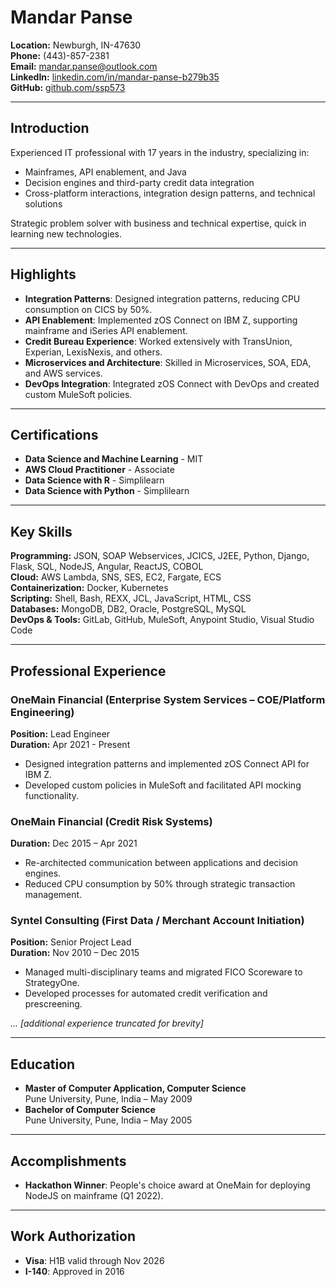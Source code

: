 # Mandar Panse

**Location:** Newburgh, IN-47630  
**Phone:** (443)-857-2381  
**Email:** [mandar.panse@outlook.com](mailto:mandar.panse@outlook.com)  
**LinkedIn:** [linkedin.com/in/mandar-panse-b279b35](https://www.linkedin.com/in/mandar-panse-b279b35/)  
**GitHub:** [github.com/ssp573](https://github.com/ssp573)

---

## Introduction

Experienced IT professional with 17 years in the industry, specializing in:
- Mainframes, API enablement, and Java
- Decision engines and third-party credit data integration
- Cross-platform interactions, integration design patterns, and technical solutions

Strategic problem solver with business and technical expertise, quick in learning new technologies.

---

## Highlights

- **Integration Patterns**: Designed integration patterns, reducing CPU consumption on CICS by 50%.
- **API Enablement**: Implemented zOS Connect on IBM Z, supporting mainframe and iSeries API enablement.
- **Credit Bureau Experience**: Worked extensively with TransUnion, Experian, LexisNexis, and others.
- **Microservices and Architecture**: Skilled in Microservices, SOA, EDA, and AWS services.
- **DevOps Integration**: Integrated zOS Connect with DevOps and created custom MuleSoft policies.

---

## Certifications

- **Data Science and Machine Learning** - MIT
- **AWS Cloud Practitioner** - Associate
- **Data Science with R** - Simplilearn
- **Data Science with Python** - Simplilearn

---

## Key Skills

**Programming:** JSON, SOAP Webservices, JCICS, J2EE, Python, Django, Flask, SQL, NodeJS, Angular, ReactJS, COBOL  
**Cloud:** AWS Lambda, SNS, SES, EC2, Fargate, ECS  
**Containerization:** Docker, Kubernetes  
**Scripting:** Shell, Bash, REXX, JCL, JavaScript, HTML, CSS  
**Databases:** MongoDB, DB2, Oracle, PostgreSQL, MySQL  
**DevOps & Tools:** GitLab, GitHub, MuleSoft, Anypoint Studio, Visual Studio Code

---

## Professional Experience

### OneMain Financial (Enterprise System Services – COE/Platform Engineering)
**Position:** Lead Engineer  
**Duration:** Apr 2021 - Present  

- Designed integration patterns and implemented zOS Connect API for IBM Z.
- Developed custom policies in MuleSoft and facilitated API mocking functionality.

### OneMain Financial (Credit Risk Systems)
**Duration:** Dec 2015 – Apr 2021  

- Re-architected communication between applications and decision engines.
- Reduced CPU consumption by 50% through strategic transaction management.

### Syntel Consulting (First Data / Merchant Account Initiation)
**Position:** Senior Project Lead  
**Duration:** Nov 2010 – Dec 2015  

- Managed multi-disciplinary teams and migrated FICO Scoreware to StrategyOne.
- Developed processes for automated credit verification and prescreening.

*... [additional experience truncated for brevity]*

---

## Education

- **Master of Computer Application, Computer Science**  
  Pune University, Pune, India – May 2009
- **Bachelor of Computer Science**  
  Pune University, Pune, India – May 2005

---

## Accomplishments

- **Hackathon Winner**: People's choice award at OneMain for deploying NodeJS on mainframe (Q1 2022).

---

## Work Authorization

- **Visa**: H1B valid through Nov 2026
- **I-140**: Approved in 2016
